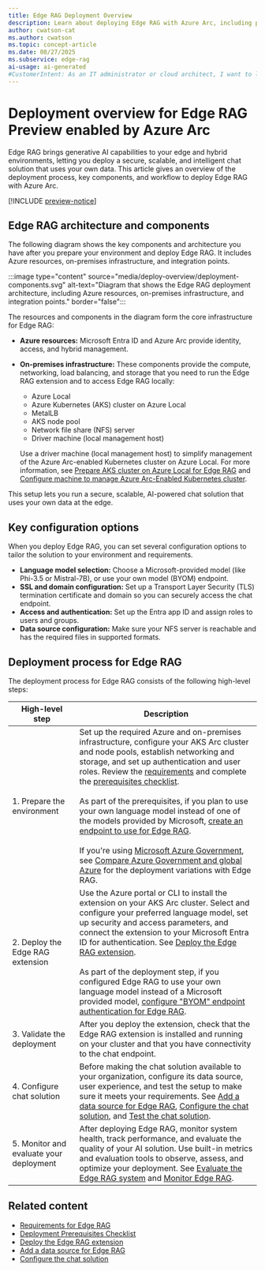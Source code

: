 ```yaml
---
title: Edge RAG Deployment Overview
description: Learn about deploying Edge RAG with Azure Arc, including prerequisites, configuration options, and steps for secure, scalable AI at the edge.
author: cwatson-cat
ms.author: cwatson
ms.topic: concept-article
ms.date: 08/27/2025
ms.subservice: edge-rag
ai-usage: ai-generated
#CustomerIntent: As an IT administrator or cloud architect, I want to learn about deploying and configuring Edge RAG with Azure Arc so that I can enable a secure, scalable AI-powered chat solution using my organization's data at the edge.
---
```


# Deployment overview for Edge RAG Preview enabled by Azure Arc

Edge RAG brings generative AI capabilities to your edge and hybrid environments, letting you deploy a secure, scalable, and intelligent chat solution that uses your own data. This article gives an overview of the deployment process, key components, and workflow to deploy Edge RAG with Azure Arc.

[!INCLUDE [preview-notice](includes/preview-notice.md)]

## Edge RAG architecture and components

The following diagram shows the key components and architecture you have after you prepare your environment and deploy Edge RAG. It includes Azure resources, on-premises infrastructure, and integration points.

<!-- Art Library Source# ConceptArt-0-000-95 -->
:::image type="content" source="media/deploy-overview/deployment-components.svg" alt-text="Diagram that shows the Edge RAG deployment architecture, including Azure resources, on-premises infrastructure, and integration points." border="false":::

The resources and components in the diagram form the core infrastructure for Edge RAG:

- **Azure resources:**
  Microsoft Entra ID and Azure Arc provide identity, access, and hybrid management.

- **On-premises infrastructure:**
  These components provide the compute, networking, load balancing, and storage that you need to run the Edge RAG extension and to access Edge RAG locally:

  - Azure Local
  - Azure Kubernetes (AKS) cluster on Azure Local
  - MetalLB
  - AKS node pool
  - Network file share (NFS) server
  - Driver machine (local management host)

  Use a driver machine (local management host) to simplify management of the Azure Arc-enabled Kubernetes cluster on Azure Local. For more information, see  [Prepare AKS cluster on Azure Local for Edge RAG](prepare-aks-cluster.md) and [Configure machine to manage Azure Arc-Enabled Kubernetes cluster](configure-driver-machine.md).

This setup lets you run a secure, scalable, AI-powered chat solution that uses your own data at the edge.

## Key configuration options

When you deploy Edge RAG, you can set several configuration options to tailor the solution to your environment and requirements.

- **Language model selection:** Choose a Microsoft-provided model (like Phi-3.5 or Mistral-7B), or use your own model (BYOM) endpoint.
- **SSL and domain configuration:** Set up a Transport Layer Security (TLS) termination certificate and domain so you can securely access the chat endpoint.
- **Access and authentication:** Set up the Entra app ID and assign roles to users and groups.
- **Data source configuration:** Make sure your NFS server is reachable and has the required files in supported formats.

## Deployment process for Edge RAG

The deployment process for Edge RAG consists of the following high-level steps:

| High-level step  | Description |
|-----------------|-----------------------------------------------------------|
| 1. Prepare the environment               | Set up the required Azure and on-premises infrastructure, configure your AKS Arc cluster and node pools, establish networking and storage, and set up authentication and user roles. Review the [requirements](requirements.md) and complete the [prerequisites checklist](complete-prerequisites.md). <br><br>As part of the prerequisites, if you plan to use your own language model instead of one of the models provided by Microsoft,  [create an endpoint to use for Edge RAG](prepare-model-endpoint.md). <br><br>If you're using [Microsoft Azure Government](/azure/azure-government/documentation-government-welcome), see [Compare Azure Government and global Azure](/azure/azure-government/compare-azure-government-global-azure#edge-rag-preview-enabled-by-azure-arc) for the deployment variations with Edge RAG. |
| 2. Deploy the Edge RAG extension         | Use the Azure portal or CLI to install the extension on your AKS Arc cluster. Select and configure your preferred language model, set up security and access parameters, and connect the extension to your Microsoft Entra ID for authentication. See [Deploy the Edge RAG extension](deploy.md). <br><br>As part of the deployment step, if you configured Edge RAG to use your own language model instead of a Microsoft provided model, [configure "BYOM" endpoint authentication for Edge RAG](configure-endpoint-authentication.md).|
| 3. Validate the deployment               | After you deploy the extension, check that the Edge RAG extension is installed and running on your cluster and that you have connectivity to the chat endpoint.                                                                |
| 4. Configure chat solution               | Before making the chat solution available to your organization, configure its data source, user experience, and test the setup to make sure it meets your requirements. See [Add a data source for Edge RAG](add-data-source.md), [Configure the chat solution](build-chat-solution-overview.md), and [Test the chat solution](test-end-user-app.md). |
| 5. Monitor and evaluate your deployment  | After deploying Edge RAG, monitor system health, track performance, and evaluate the quality of your AI solution. Use built-in metrics and evaluation tools to observe, assess, and optimize your deployment. See [Evaluate the Edge RAG system](evaluate-solution.md) and [Monitor Edge RAG](observability.md). |

## Related content

- [Requirements for Edge RAG](requirements.md)
- [Deployment Prerequisites Checklist](complete-prerequisites.md)
- [Deploy the Edge RAG extension](deploy.md)
- [Add a data source for Edge RAG](add-data-source.md)
- [Configure the chat solution](build-chat-solution-overview.md)